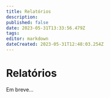 ```yaml
---
title: Relatórios
description: 
published: false
date: 2023-05-31T13:33:56.479Z
tags: 
editor: markdown
dateCreated: 2023-05-31T12:48:03.254Z
---
```


# Relatórios

Em breve...